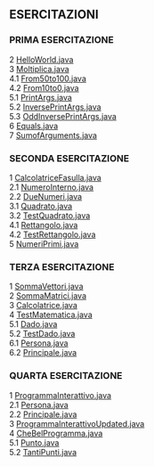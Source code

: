 ## ESERCITAZIONI

### PRIMA ESERCITAZIONE
  2 [HelloWorld.java](https://github.com/fralabi/Computer_Engineering/blob/main/Secondo_Anno/PROGRAMMAZIONE/ESERCITAZIONI/HelloWorld.java)<br>
  3 [Moltiplica.java](https://github.com/fralabi/Computer_Engineering/blob/main/Secondo_Anno/PROGRAMMAZIONE/ESERCITAZIONI/Moltiplica.java)<br>
  4.1 [From50to100.java](https://github.com/fralabi/Computer_Engineering/blob/main/Secondo_Anno/PROGRAMMAZIONE/ESERCITAZIONI/From50to100.java)<br>
  4.2 [From10to0.java](https://github.com/fralabi/Computer_Engineering/blob/main/Secondo_Anno/PROGRAMMAZIONE/ESERCITAZIONI/From10to0.java)<br>
  5.1 [PrintArgs.java](https://github.com/fralabi/Computer_Engineering/blob/main/Secondo_Anno/PROGRAMMAZIONE/ESERCITAZIONI/PrintArgs.java)<br>
  5.2 [InversePrintArgs.java](https://github.com/fralabi/Computer_Engineering/blob/main/Secondo_Anno/PROGRAMMAZIONE/ESERCITAZIONI/InversePrintArgs.java)<br>
  5.3 [OddInversePrintArgs.java](https://github.com/fralabi/Computer_Engineering/blob/main/Secondo_Anno/PROGRAMMAZIONE/ESERCITAZIONI/OddInversePrintArgs.java)<br>
  6 [Equals.java](https://github.com/fralabi/Computer_Engineering/blob/main/Secondo_Anno/PROGRAMMAZIONE/ESERCITAZIONI/Equals.java)<br>
  7 [SumofArguments.java](https://github.com/fralabi/Computer_Engineering/blob/main/Secondo_Anno/PROGRAMMAZIONE/ESERCITAZIONI/SumofArguments.java)<br>
  
### SECONDA ESERCITAZIONE 
  1 [CalcolatriceFasulla.java](https://github.com/fralabi/Computer_Engineering/blob/main/Secondo_Anno/PROGRAMMAZIONE/ESERCITAZIONI/CalcolatriceFasulla.java)<br>
  2.1 [NumeroInterno.java](https://github.com/fralabi/Computer_Engineering/blob/main/Secondo_Anno/PROGRAMMAZIONE/ESERCITAZIONI/NumeroIntero.java)<br>
  2.2 [DueNumeri.java](https://github.com/fralabi/Computer_Engineering/blob/main/Secondo_Anno/PROGRAMMAZIONE/ESERCITAZIONI/DueNumeri.java)<br>
  3.1 [Quadrato.java](https://github.com/fralabi/Computer_Engineering/blob/main/Secondo_Anno/PROGRAMMAZIONE/ESERCITAZIONI/Quadrato.java)<br>
  3.2 [TestQuadrato.java](https://github.com/fralabi/Computer_Engineering/blob/main/Secondo_Anno/PROGRAMMAZIONE/ESERCITAZIONI/TestQuadrato.java)<br>
  4.1 [Rettangolo.java](https://github.com/fralabi/Computer_Engineering/blob/main/Secondo_Anno/PROGRAMMAZIONE/ESERCITAZIONI/Rettangolo.java)<br>
  4.2 [TestRettangolo.java](https://github.com/fralabi/Computer_Engineering/blob/main/Secondo_Anno/PROGRAMMAZIONE/ESERCITAZIONI/TestRettangolo.java)<br>
  5 [NumeriPrimi.java](https://github.com/fralabi/Computer_Engineering/blob/main/Secondo_Anno/PROGRAMMAZIONE/ESERCITAZIONI/NumeriPrimi.java)<br>
  
### TERZA ESERCITAZIONE
  1 [SommaVettori.java](https://github.com/fralabi/Computer_Engineering/blob/main/Secondo_Anno/PROGRAMMAZIONE/ESERCITAZIONI/SommaVettori.java)<br>
  2 [SommaMatrici.java](https://github.com/fralabi/Computer_Engineering/blob/main/Secondo_Anno/PROGRAMMAZIONE/ESERCITAZIONI/SommaMatrici.java)<br>
  3 [Calcolatrice.java](https://github.com/fralabi/Computer_Engineering/blob/main/Secondo_Anno/PROGRAMMAZIONE/ESERCITAZIONI/Calcolatrice.java)<br>
  4 [TestMatematica.java](https://github.com/fralabi/Computer_Engineering/blob/main/Secondo_Anno/PROGRAMMAZIONE/ESERCITAZIONI/TestMatematica.java)<br>
  5.1 [Dado.java](https://github.com/fralabi/Computer_Engineering/blob/main/Secondo_Anno/PROGRAMMAZIONE/ESERCITAZIONI/Dado.java)<br>
  5.2 [TestDado.java](https://github.com/fralabi/Computer_Engineering/blob/main/Secondo_Anno/PROGRAMMAZIONE/ESERCITAZIONI/TestDado.java)<br>
  6.1 [Persona.java](https://github.com/fralabi/Computer_Engineering/blob/main/Secondo_Anno/PROGRAMMAZIONE/ESERCITAZIONI/Persona2.java)<br>
  6.2 [Principale.java](https://github.com/fralabi/Computer_Engineering/blob/main/Secondo_Anno/PROGRAMMAZIONE/ESERCITAZIONI/Principale2.java)<br>
  
  ### QUARTA ESERCITAZIONE
  1 [ProgrammaInterattivo.java](https://github.com/fralabi/Computer_Engineering/blob/main/Secondo_Anno/PROGRAMMAZIONE/ESERCITAZIONI/ProgrammaInterattivo.java)<br>
  2.1 [Persona.java](https://github.com/fralabi/Computer_Engineering/blob/main/Secondo_Anno/PROGRAMMAZIONE/ESERCITAZIONI/Persona.java)<br>
  2.2 [Principale.java](https://github.com/fralabi/Computer_Engineering/blob/main/Secondo_Anno/PROGRAMMAZIONE/ESERCITAZIONI/Principale.java)<br>
  3 [ProgrammaInterattivoUpdated.java](https://github.com/fralabi/Computer_Engineering/blob/main/Secondo_Anno/PROGRAMMAZIONE/ESERCITAZIONI/ProgrammaInterattivoUpdated.java)<br>
  4 [CheBelProgramma.java](https://github.com/fralabi/Computer_Engineering/blob/main/Secondo_Anno/PROGRAMMAZIONE/ESERCITAZIONI/CheBelProgramma.java)<br>
  5.1 [Punto.java](https://github.com/fralabi/Computer_Engineering/blob/main/Secondo_Anno/PROGRAMMAZIONE/ESERCITAZIONI/Punto.java)<br>
  5.2 [TantiPunti.java](https://github.com/fralabi/Computer_Engineering/blob/main/Secondo_Anno/PROGRAMMAZIONE/ESERCITAZIONI/TantiPunti.java)<br>
